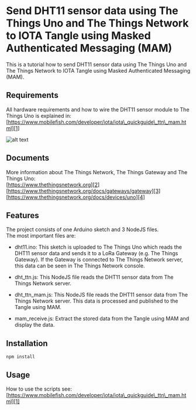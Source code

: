 # Send DHT11 sensor data using The Things Uno and The Things Network to IOTA Tangle using Masked Authenticated Messaging (MAM)

This is a tutorial how to send DHT11 sensor data using The Things Uno and The Things Network to IOTA Tangle using Masked Authenticated Messaging (MAM).

## Requirements

All hardware requirements and how to wire the DHT11 sensor module to The Things Uno is explained in:  
[https://www.mobilefish.com/developer/iota/iota\_quickguide\_ttn\_mam.html][1]

![alt text](https://www.mobilefish.com/images/developer/things_uno_dht11.jpg "DHT11 sensor connected to The Things Uno")

## Documents

More information about The Things Network, The Things Gateway and The Things Uno:  
[https://www.thethingsnetwork.org][2]<br/>
[https://www.thethingsnetwork.org/docs/gateways/gateway][3]<br/>
[https://www.thethingsnetwork.org/docs/devices/uno][4]<br/>


## Features

The project consists of one Arduino sketch and 3 NodeJS files.<br/>
The most important files are:<br/>

- dht11.ino: This sketch is uploaded to The Things Uno which reads the DHT11 sensor data and sends it to a LoRa Gateway (e.g. The Things Gateway). If the Gateway is connected to The Things Network server, this data can be seen in The Things Network console.

- dht\_ttn.js: This NodeJS file reads the DHT11 sensor data from The Things Network server.

- dht\_ttn\_mam.js: This NodeJS file reads the DHT11 sensor data from The Things Network server. This data is processed and published to the Tangle using MAM.

- mam\_receive.js: Extract the stored data from the Tangle using MAM and display the data.

## Installation

```
npm install
```

## Usage

How to use the scripts see:
[https://www.mobilefish.com/developer/iota/iota\_quickguide\_ttn\_mam.html][1]


[1]: https://www.mobilefish.com/developer/iota/iota_quickguide_ttn_mam.html "Mobilefish.com"
[2]: https://www.thethingsnetwork.org/ "The Things Network"
[3]: https://www.thethingsnetwork.org/docs/gateways/gateway "The Things Gateway"
[4]: https://www.thethingsnetwork.org/docs/devices/uno "The Things Uno"

